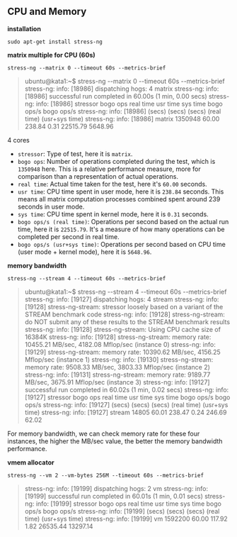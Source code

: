 ## CPU and Memory

**installation**

```shell
sudo apt-get install stress-ng
```

**matrix multiple for CPU (60s)**

```shell
stress-ng --matrix 0 --timeout 60s --metrics-brief
```

> ubuntu@kata1:~$ stress-ng --matrix 0 --timeout 60s --metrics-brief
> stress-ng: info:  [18986] dispatching hogs: 4 matrix
> stress-ng: info:  [18986] successful run completed in 60.00s (1 min, 0.00 secs)
> stress-ng: info:  [18986] stressor       bogo ops real time  usr time  sys time   bogo ops/s   bogo ops/s
> stress-ng: info:  [18986]                           (secs)    (secs)    (secs)   (real time) (usr+sys time)
> stress-ng: info:  [18986] matrix          1350948     60.00    238.84      0.31     22515.79      5648.96

4 cores

- `stressor`: Type of test, here it is `matrix`.
- `bogo ops`: Number of operations completed during the test, which is `1350948` here. This is a relative performance measure, more for comparison than a representation of actual operations.
- `real time`: Actual time taken for the test, here it's `60.00` seconds.
- `usr time`: CPU time spent in user mode, here it is `238.84` seconds. This means all matrix computation processes combined spent around 239 seconds in user mode.
- `sys time`: CPU time spent in kernel mode, here it is `0.31` seconds.
- `bogo ops/s (real time)`: Operations per second based on the actual run time, here it is `22515.79`. It's a measure of how many operations can be completed per second in real time.
- `bogo ops/s (usr+sys time)`: Operations per second based on CPU time (user mode + kernel mode), here it is `5648.96`.
  

**memory bandwidth** 

```shell
stress-ng --stream 4 --timeout 60s --metrics-brief
```

> ubuntu@kata1:~$ stress-ng --stream 4 --timeout 60s --metrics-brief
> stress-ng: info:  [19127] dispatching hogs: 4 stream
> stress-ng: info:  [19128] stress-ng-stream: stressor loosely based on a variant of the STREAM benchmark code
> stress-ng: info:  [19128] stress-ng-stream: do NOT submit any of these results to the STREAM benchmark results
> stress-ng: info:  [19128] stress-ng-stream: Using CPU cache size of 16384K
> stress-ng: info:  [19128] stress-ng-stream: memory rate: 10455.21 MB/sec, 4182.08 Mflop/sec (instance 0)
> stress-ng: info:  [19129] stress-ng-stream: memory rate: 10390.62 MB/sec, 4156.25 Mflop/sec (instance 1)
> stress-ng: info:  [19130] stress-ng-stream: memory rate: 9508.33 MB/sec, 3803.33 Mflop/sec (instance 2)
> stress-ng: info:  [19131] stress-ng-stream: memory rate: 9189.77 MB/sec, 3675.91 Mflop/sec (instance 3)
> stress-ng: info:  [19127] successful run completed in 60.02s (1 min, 0.02 secs)
> stress-ng: info:  [19127] stressor       bogo ops real time  usr time  sys time   bogo ops/s   bogo ops/s
> stress-ng: info:  [19127]                           (secs)    (secs)    (secs)   (real time) (usr+sys time)
> stress-ng: info:  [19127] stream            14805     60.01    238.47      0.24       246.69        62.02

For memory bandwidth, we can check memory rate for these four instances, the higher the MB/sec value, the better the memory bandwidth performance.



**vmem allocator**

```shell
stress-ng --vm 2 --vm-bytes 256M --timeout 60s --metrics-brief
```

> stress-ng: info: [19199] dispatching hogs: 2 vm
> stress-ng: info: [19199] successful run completed in 60.01s (1 min, 0.01 secs)
> stress-ng: info: [19199] stressor bogo ops real time usr time sys time bogo ops/s bogo ops/s
> stress-ng: info: [19199] (secs) (secs) (secs) (real time) (usr+sys time)
> stress-ng: info: [19199] vm 1592200 60.00 117.92 1.82 26535.44 13297.14
